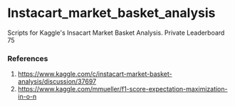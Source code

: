 # Instacart_market_basket_analysis
Scripts for Kaggle's Insacart Market Basket Analysis. Private Leaderboard 75

### References
1) https://www.kaggle.com/c/instacart-market-basket-analysis/discussion/37697
2) https://www.kaggle.com/mmueller/f1-score-expectation-maximization-in-o-n
